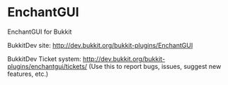 EnchantGUI
==========

EnchantGUI for Bukkit

BukkitDev site: http://dev.bukkit.org/bukkit-plugins/EnchantGUI

BukkitDev Ticket system: http://dev.bukkit.org/bukkit-plugins/enchantgui/tickets/ (Use this to report bugs, issues, suggest new features, etc.)
